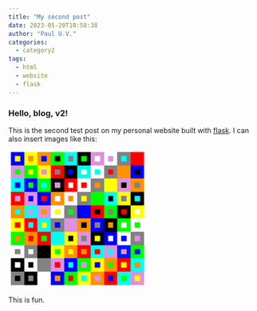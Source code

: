 ```yaml
---
title: "My second post" 
date: 2023-05-20T10:58:38 
author: "Paul U.V."
categories:
  - category2
tags: 
  - html
  - website
  - flask
---
```


### Hello, blog, v2!

This is the second test post on my personal website built with [flask](https://flask.palletsprojects.com/en/2.3.x/). I can also
insert images like this:

<img src="euler10x10.png"></img>

This is fun.